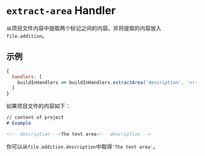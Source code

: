 # `extract-area` Handler

从项目文件内容中提取两个标记之间的内容。并将提取的内容放入`file.addition`。

## 示例


```javascript
{
  handlers: [
    buildInHandlers => buildInHandlers.extractArea('description', '<!-- description -->')
  ]
}
```

如果项目文件的内容如下：

```markdown
// content of project
# Example

<!-- description -->The text area<!-- description -->
```

你可以从`file.addition.description`中取得`'The text area'`。
